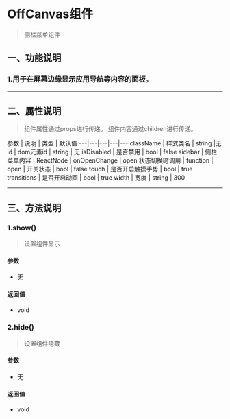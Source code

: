 # OffCanvas组件
> 侧栏菜单组件
## 一、功能说明
### 1.用于在屏幕边缘显示应用导航等内容的面板。

---

## 二、属性说明

> 组件属性通过props进行传递。
> 组件内容通过children进行传递。

参数 | 说明 | 类型 | 默认值
---|---|---|---|---
className | 样式类名 | string |无
id | dom元素id | string | 无
isDisabled | 是否禁用 | bool | false
sidebar | 侧栏菜单内容 | ReactNode | 
onOpenChange | open 状态切换时调用 | function | 
open | 开关状态 | bool | false
touch | 是否开启触摸手势 | bool | true
transitions | 是否开启动画 | bool | true
width | 宽度 | string | 300

---

## 三、方法说明
### 1.show()
> 设置组件显示

#### 参数
- 无

#### 返回值
- void

### 2.hide()
> 设置组件隐藏

#### 参数
- 无

#### 返回值
- void
